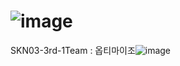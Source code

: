 # ![image](https://github.com/user-attachments/assets/7f4cbb8c-8c9a-48e3-98bc-2baee6e79ff6)
SKN03-3rd-1Team : 옵티마이조![image](https://github.com/user-attachments/assets/6eb6161e-a091-4722-8e41-35a61383313c)





